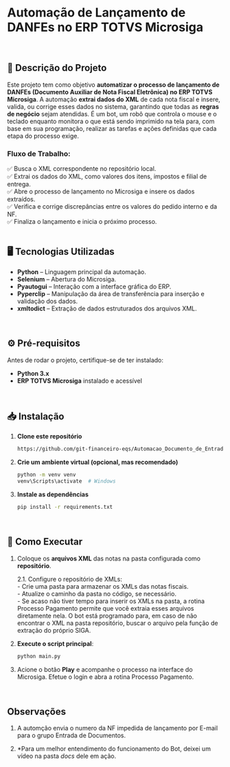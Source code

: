 # **Automação de Lançamento de DANFEs no ERP TOTVS Microsiga**  
<br/>

## 📌 **Descrição do Projeto**  
Este projeto tem como objetivo **automatizar o processo de lançamento de DANFEs (Documento Auxiliar de Nota Fiscal Eletrônica) no ERP TOTVS Microsiga**. A automação **extrai dados do XML** de cada nota fiscal e insere, valida, ou corrige esses dados no sistema, garantindo que todas as **regras de negócio** sejam atendidas. É um bot, um robô que controla o mouse e o teclado enquanto monitora
o que está sendo imprimido na tela para, com base em sua programação, realizar as tarefas e ações definidas que cada etapa do processo exige.  

### Fluxo de Trabalho:   
✅ Busca o XML correspondente no repositório local.  
✅ Extrai os dados do XML, como valores dos itens, impostos e filial de entrega.  
✅ Abre o processo de lançamento no Microsiga e insere os dados extraídos.  
✅ Verifica e corrige discrepâncias entre os valores do pedido interno e da NF.  
✅ Finaliza o lançamento e inicia o próximo processo.  
<br/>

## 🖥 **Tecnologias Utilizadas**  
- **Python** – Linguagem principal da automação.  
- **Selenium** – Abertura do Microsiga.  
- **Pyautogui** – Interação com a interface gráfica do ERP.  
- **Pyperclip** – Manipulação da área de transferência para inserção e validação dos dados.  
- **xmltodict** – Extração de dados estruturados dos arquivos XML.  
<br/>

## ⚙️ **Pré-requisitos**  
Antes de rodar o projeto, certifique-se de ter instalado:  
- **Python 3.x**    
- **ERP TOTVS Microsiga** instalado e acessível  
<br/>

## 📥 **Instalação**  

1. **Clone este repositório**  
   ```sh
   https://github.com/git-financeiro-eqs/Automacao_Documento_de_Entrada_TotvsWebapp.git
   ```
   
2. **Crie um ambiente virtual (opcional, mas recomendado)**  
   ```sh
   python -m venv venv
   venv\Scripts\activate  # Windows
   ```
   
3. **Instale as dependências**  
   ```sh
   pip install -r requirements.txt
   ```
<br/>   

## 🚀 **Como Executar**  
  
1. Coloque os **arquivos XML** das notas na pasta configurada como **repositório**.
   
   2.1. Configure o repositório de XMLs:  
        - Crie uma pasta para armazenar os XMLs das notas fiscais.  
        - Atualize o caminho da pasta no código, se necessário.  
        - Se acaso não tiver tempo para inserir os XMLs na pasta, a rotina Processo Pagamento permite que você extraia
          esses arquivos diretamente nela. O bot está programado para, em caso de não encontrar o XML na pasta repositório,
          buscar o arquivo pela função de extração do próprio SIGA.
   
3. **Execute o script principal**:  
   ```sh
   python main.py
   ```
4. Acione o botão **Play** e acompanhe o processo na interface do Microsiga. Efetue o login e abra a rotina Processo Pagamento.
<br/>

## **Observações**  
   
1. A automção envia o numero da NF impedida de lançamento por E-mail para o grupo Entrada de Documentos.

2. *Para um melhor entendimento do funcionamento do Bot, deixei um vídeo na pasta *docs* dele em ação.
